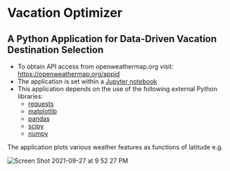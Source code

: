 # Vacation Optimizer
## A Python Application for Data-Driven Vacation Destination Selection
* To obtain API access from openweathermap.org visit: https://openweathermap.org/appid
* The application is set within a [Jupyter notebook](https://jupyter.org/)
* This application depends on the use of the following external Python libraries:
  * [requests](https://docs.python-requests.org/en/latest/) 
  * [matplotlib](https://matplotlib.org/) 
  * [pandas](https://pandas.pydata.org/)
  * [scipy](https://www.scipy.org/) 
  * [numpy](https://numpy.org/)

The application plots various weather features as functions of latitude e.g.

![Screen Shot 2021-09-27 at 9 52 27 PM](https://user-images.githubusercontent.com/79673051/135020567-8cafdb4f-211d-435a-af1a-ba0024d1b663.png)
